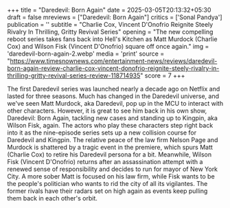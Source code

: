 +++
title = "Daredevil: Born Again"
date = 2025-03-05T20:13:32+05:30
draft = false
mreviews = ["Daredevil: Born Again"]
critics = ['Sonal Pandya']
publication = ''
subtitle = "Charlie Cox, Vincent D'Onofrio Reignite Steely Rivalry In Thrilling, Gritty Revival Series"
opening = "The new compelling reboot series takes fans back into Hell's Kitchen as Matt Murdock (Charlie Cox) and Wilson Fisk (Vincent D'Onofrio) square off once again."
img = 'daredevil-born-again-2.webp'
media = 'print'
source = "https://www.timesnownews.com/entertainment-news/reviews/daredevil-born-again-review-charlie-cox-vincent-donofrio-reignite-steely-rivalry-in-thrilling-gritty-revival-series-review-118714935"
score = 7
+++

The first Daredevil series was launched nearly a decade ago on Netflix and lasted for three seasons. Much has changed in the Daredevil universe, and we've seen Matt Murdock, aka Daredevil, pop up in the MCU to interact with other characters. However, it is great to see him back in his own show, Daredevil: Born Again, tackling new cases and standing up to Kingpin, aka Wilson Fisk, again. The actors who play these characters step right back into it as the nine-episode series sets up a new collision course for Daredevil and Kingpin. The relative peace of the law firm Nelson Page and Murdock is shattered by a tragic event in the premiere, which spurs Matt (Charlie Cox) to retire his Daredevil persona for a bit. Meanwhile, Wilson Fisk (Vincent D'Onofrio) returns after an assassination attempt with a renewed sense of responsibility and decides to run for mayor of New York City. A more sober Matt is focused on his law firm, while Fisk wants to be the people's politician who wants to rid the city of all its vigilantes. The former rivals have their radars set on high again as events keep pulling them back in each other's orbit.
